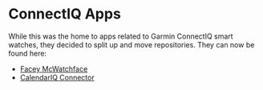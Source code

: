 # ConnectIQ Apps

While this was the home to apps related to Garmin ConnectIQ smart watches, they decided to split up and move repositories. They can now be found here:

* [Facey McWatchface](https://github.com/le-cds/connectiq-faceymcwatchface)
* [CalendarIQ Connector](https://github.com/le-cds/android-calendariq)

